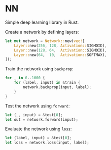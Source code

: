 # NN

Simple deep learning library in Rust.

Create a network by defining layers:
```rust
let mut network = Network::new(vec![
    Layer::new(256, 128, Activation::SIGMOID),
    Layer::new(128, 64,  Activation::SIGMOID),
    Layer::new(64,  10,  Activation::SOFTMAX),
]);
```

Train the network using `backprop`:
```rust
for _ in 0..1000 {
    for (label, input) in &train {
        network.backprop(input, label);
    }
}
```

Test the network using `forward`:
```rust
let (_, input) = &test[0];
let out = network.forward(input);
```

Evaluate the network using `loss`:
```rust
let (label, input) = &test[0];
let loss = network.loss(input, label);
```
